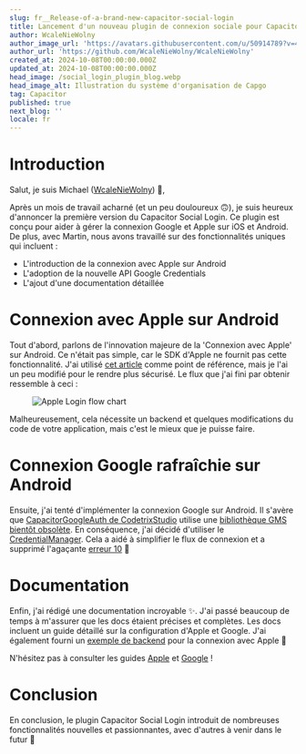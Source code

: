 ```yaml
---
slug: fr__Release-of-a-brand-new-capacitor-social-login
title: Lancement d'un nouveau plugin de connexion sociale pour Capacitor
author: WcaleNieWolny
author_image_url: 'https://avatars.githubusercontent.com/u/50914789?v=4'
author_url: 'https://github.com/WcaleNieWolny/WcaleNieWolny'
created_at: 2024-10-08T00:00:00.000Z
updated_at: 2024-10-08T00:00:00.000Z
head_image: /social_login_plugin_blog.webp
head_image_alt: Illustration du système d'organisation de Capgo
tag: Capacitor
published: true
next_blog: ''
locale: fr
---
```


# Introduction

Salut, je suis Michael ([WcaleNieWolny](https://githubcom/WcaleNieWolny)) 👋,

Après un mois de travail acharné (et un peu douloureux 🙃), je suis heureux d'annoncer la première version du Capacitor Social Login. Ce plugin est conçu pour aider à gérer la connexion Google et Apple sur iOS et Android. De plus, avec Martin, nous avons travaillé sur des fonctionnalités uniques qui incluent :

 - L'introduction de la connexion avec Apple sur Android 
 - L'adoption de la nouvelle API Google Credentials
 - L'ajout d'une documentation détaillée

# Connexion avec Apple sur Android

Tout d'abord, parlons de l'innovation majeure de la 'Connexion avec Apple' sur Android. Ce n'était pas simple, car le SDK d'Apple ne fournit pas cette fonctionnalité. J'ai utilisé [cet article](https://johncodeoscom/how-to-add-sign-in-with-apple-button-to-your-android-app-using-kotlin/) comme point de référence, mais je l'ai un peu modifié pour le rendre plus sécurisé. Le flux que j'ai fini par obtenir ressemble à ceci :

<figure><img style="margin-left: auto;margin-right: auto;max-height: 600px !important;" src="/apple-login-flow-chart.svg" alt="Apple Login flow chart" /><figcaption></figcaption></figure> 

Malheureusement, cela nécessite un backend et quelques modifications du code de votre application, mais c'est le mieux que je puisse faire.

# Connexion Google rafraîchie sur Android

Ensuite, j'ai tenté d'implémenter la connexion Google sur Android. Il s'avère que [CapacitorGoogleAuth de CodetrixStudio](https://githubcom/CodetrixStudio/CapacitorGoogleAuth) utilise une [bibliothèque GMS bientôt obsolète](https://developerandroidcom/identity/sign-in/legacy-gsi-migration#authorization). En conséquence, j'ai décidé d'utiliser le [CredentialManager](https://developerandroidcom/identity/sign-in/credential-manager-siwg). Cela a aidé à simplifier le flux de connexion et a supprimé l'agaçante [erreur 10](https://githubcom/CodetrixStudio/CapacitorGoogleAuth/issues/332) 🎉

# Documentation

Enfin, j'ai rédigé une documentation incroyable ✨. J'ai passé beaucoup de temps à m'assurer que les docs étaient précises et complètes.
Les docs incluent un guide détaillé sur la configuration d'Apple et Google. J'ai également fourni un [exemple de backend](https://githubcom/WcaleNieWolny/capgo-social-login-backend-demo) pour la connexion avec Apple 🍎

N'hésitez pas à consulter les guides [Apple](https://githubcom/Cap-go/capacitor-social-login/blob/main/docs/setup_applemd) et [Google](https://githubcom/Cap-go/capacitor-social-login/blob/main/docs/setup_googlemd) !

# Conclusion

En conclusion, le plugin Capacitor Social Login introduit de nombreuses fonctionnalités nouvelles et passionnantes, avec d'autres à venir dans le futur 🚀